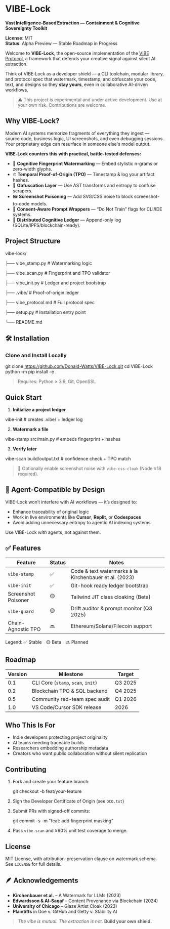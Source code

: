 # VIBE‑Lock

**Vast Intelligence‑Based Extraction — Containment & Cognitive Sovereignty Toolkit**



**License**: MIT  
**Status**: Alpha Preview — Stable Roadmap in Progress



Welcome to **VIBE‑Lock**, the open-source implementation of the [VIBE Protocol](./VIBE-PROTOCOL.md), a framework that defends your creative signal against silent AI extraction.

Think of VIBE‑Lock as a developer shield — a CLI toolchain, modular library, and protocol spec that watermark, timestamp, and obfuscate your code, text, and designs so they **stay yours**, even in collaborative AI-driven workflows.

> ⚠️ This project is experimental and under active development. Use at your own risk. Contributions are welcome.



##  Why VIBE‑Lock?
Modern AI systems memorize fragments of everything they ingest — source code, business logic, UI screenshots, and even debugging sessions. Your proprietary edge can resurface in someone else's model output.

**VIBE‑Lock counters this with practical, battle-tested defenses:**

- 🧠 **Cognitive Fingerprint Watermarking** — Embed stylistic n-grams or zero-width glyphs.
- ⏱ **Temporal Proof-of-Origin (TPO)** — Timestamp & log your artifact hashes.
- 🔀 **Obfuscation Layer** — Use AST transforms and entropy to confuse scrapers.
- 🖼 **Screenshot Poisoning** — Add SVG/CSS noise to block screenshot-to-code models.
- 🚫 **Consent-Aware Prompt Wrappers** — “Do Not Train” flags for CLI/IDE systems.
- 🧾 **Distributed Cognitive Ledger** — Append-only log (SQLite/IPFS/blockchain-ready).



##  Project Structure

vibe-lock/

├── vibe_stamp.py            # Watermarking logic

├── vibe_scan.py             # Fingerprint and TPO validator

├── vibe_init.py             # Ledger and project bootstrap

├── .vibe/                   # Proof-of-origin ledger

├── vibe_protocol.md         # Full protocol spec

├── setup.py                 # Installation entry point

└── README.md




## 🛠️ Installation
### Clone and Install Locally

git clone https://github.com/Donald-Watts/VIBE-Lock.git
cd VIBE-Lock
python -m pip install -e .


> Requires: Python ≥ 3.9, Git, OpenSSL



##  Quick Start
1. **Initialize a project ledger**  

vibe-init  # creates .vibe/ + ledger log


2. **Watermark a file**  

vibe-stamp src/main.py  # embeds fingerprint + hashes


3. **Verify later**  

vibe-scan build/output.txt  # confidence check + TPO match


> 🧪 Optionally enable screenshot noise with `vibe-css-cloak` (Node ≥18 required).



## 🔐 Agent-Compatible by Design
VIBE-Lock won’t interfere with AI workflows — it’s designed to:
- Enhance traceability of original logic
- Work in live environments like **Cursor**, **Replit**, or **Codespaces**
- Avoid adding unnecessary entropy to agentic AI indexing systems

Use VIBE-Lock *with* agents, not against them.



## ✅ Features
| Feature | Status | Notes |
|--------|--------|-------|
| `vibe-stamp` | ✅ | Code & text watermarks à la Kirchenbauer et al. (2023) |
| `vibe-init` | ✅ | Git-hook ready ledger bootstrap |
| Screenshot Poisoner | 🟡 | Tailwind JIT class cloaking (Beta) |
| `vibe-guard` | 🟡 | Drift auditor & prompt monitor (Q3 2025) |
| Chain-Agnostic TPO | 🔜 | Ethereum/Solana/Filecoin support |

Legend: ✅ Stable 🟡 Beta 🔜 Planned



##  Roadmap
| Version | Milestone | Target |
|---------|-----------|--------|
| 0.1     | CLI Core (`stamp`, `scan`, `init`) | Q3 2025 |
| 0.2     | Blockchain TPO & SQL backend       | Q4 2025 |
| 0.5     | Community red-team spec audit      | Q1 2026 |
| 1.0     | VS Code/Cursor SDK release         | 2026    |



##  Who This Is For
- Indie developers protecting project originality
- AI teams needing traceable builds
- Researchers embedding authorship metadata
- Creators who want public collaboration without silent replication



##  Contributing
1. Fork and create your feature branch:
  
   git checkout -b feat/your-feature
   
2. Sign the Developer Certificate of Origin (see `DCO.txt`)
3. Submit PRs with signed-off commits:
   
   git commit -s -m "feat: add fingerprint masking"
  
4. Pass `vibe-scan` and ≥90% unit test coverage to merge.



##  License
MIT License, with attribution-preservation clause on watermark schema.
See `LICENSE` for full details.



## 🪶 Acknowledgements
- **Kirchenbauer et al.** – A Watermark for LLMs (2023)
- **Edwardsson & Al-Saqaf** – Content Provenance via Blockchain (2024)
- **University of Chicago** – Glaze Artist Cloak (2023)
- **Plaintiffs** in Doe v. GitHub and Getty v. Stability AI

> _The vibe is mutual. The extraction is not._
> **Build your own shield.**

